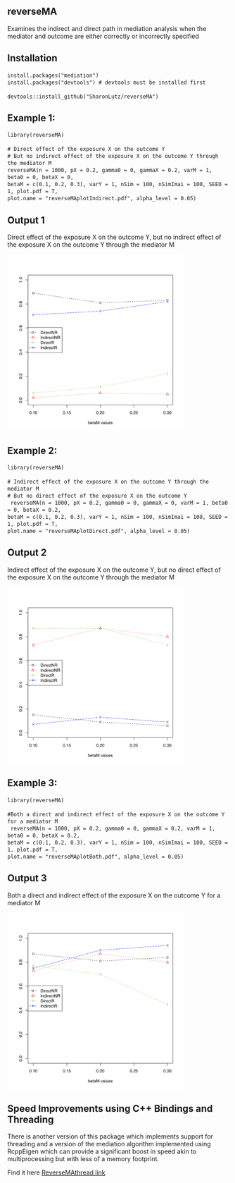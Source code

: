 
## reverseMA
Examines the indirect and direct path in mediation analysis when the mediator and outcome are either correctly or incorrectly specified

## Installation
```
install.packages("mediation") 
install.packages("devtools") # devtools must be installed first

devtools::install_github("SharonLutz/reverseMA")
```

## Example 1:
```
library(reverseMA)

# Direct effect of the exposure X on the outcome Y
# But no indirect effect of the exposure X on the outcome Y through the mediator M
reverseMA(n = 1000, pX = 0.2, gamma0 = 0, gammaX = 0.2, varM = 1, beta0 = 0, betaX = 0, 
betaM = c(0.1, 0.2, 0.3), varY = 1, nSim = 100, nSimImai = 100, SEED = 1, plot.pdf = T, 
plot.name = "reverseMAplotIndirect.pdf", alpha_level = 0.05)
```

## Output 1
Direct effect of the exposure X on the outcome Y, but no indirect effect of the exposure X on the outcome Y through the mediator M

<img src="plots/reverseMAplotDirect.png" width="400">


## Example 2:
```
library(reverseMA)

# Indirect effect of the exposure X on the outcome Y through the mediator M
# But no direct effect of the exposure X on the outcome Y
 reverseMA(n = 1000, pX = 0.2, gamma0 = 0, gammaX = 0, varM = 1, beta0 = 0, betaX = 0.2, 
betaM = c(0.1, 0.2, 0.3), varY = 1, nSim = 100, nSimImai = 100, SEED = 1, plot.pdf = T, 
plot.name = "reverseMAplotDirect.pdf", alpha_level = 0.05)
```

## Output 2
Indirect effect of the exposure X on the outcome Y, but no direct effect of the exposure X on the outcome Y through the mediator M

<img src="plots/reverseMAplotIndirect.png" width="400">


## Example 3:
```
library(reverseMA)

#Both a direct and indirect effect of the exposure X on the outcome Y for a mediator M
 reverseMA(n = 1000, pX = 0.2, gamma0 = 0, gammaX = 0.2, varM = 1, beta0 = 0, betaX = 0.2, 
betaM = c(0.1, 0.2, 0.3), varY = 1, nSim = 100, nSimImai = 100, SEED = 1, plot.pdf = T, 
plot.name = "reverseMAplotBoth.pdf", alpha_level = 0.05)
```

## Output 3
Both a direct and indirect effect of the exposure X on the outcome Y for a mediator M

<img src="plots/reverseMAplotBoth.png" width="400">

## Speed Improvements using C++ Bindings and Threading
There is another version of this package which implements support for threading and a version of the mediation algorithm implemented using RcppEigen which can provide a significant boost in speed akin to multiprocessing but with less of a memory footprint.

Find it here [ReverseMAthread link](https://github.com/SharonLutz/reverseMAthread)
